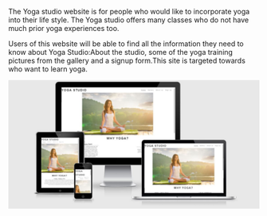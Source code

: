 The Yoga studio website is for people who would like to incorporate yoga into their life style.
The Yoga studio offers many classes who do not have much prior yoga experiences too.

Users of this website will be able to find all the information they need to know about Yoga Studio:About the studio, some of the yoga training pictures from the gallery and a signup form.This site is targeted towards who want to learn yoga.

![image of Yoga-studio](https://github.com/surba778/yoga-studio/blob/main/assets/images/preview.jpg)